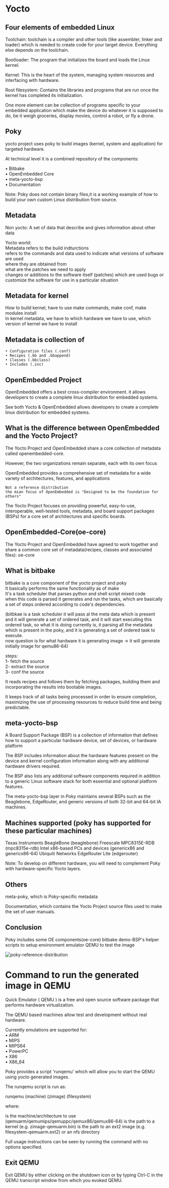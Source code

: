 # Yocto

Four elements of embedded Linux
--------------------------------

Toolchain: toolchain is a compiler and other tools (like assembler, linker and loader) which is needed to create code for your target device. Everything else depends on the toolchain.

Bootloader: The program that initializes the board and loads the Linux kernel.

Kernel: This is the heart of the system, managing system resources and interfacing with hardware.

Root filesystem: Contains the libraries and programs that are run once the kernel has completed its initialization.

One more element can be collection of programs specific to your embedded application which make the device do whatever it is supposed to do, be it weigh groceries, display movies, control a robot, or fly a drone.


Poky
------------------
yocto project uses poky to build images (kernel, system and application) for targeted hardware.  

At technical level it is a combined repository of the components:  

  • Bitbake  
	• OpenEmbedded Core  
	• meta-yocto-bsp  
	• Documentation  
  
  Note: Poky does not contain binary files,it is a working example of how to build your own custom Linux distribution from source.

Metadata  
----------------
Non yocto: A set of data that describe and gives information about other data  

Yocto world:  
  Metadata refers to the build indturctions  
  refers to the commands and data used to indicate what versions of software are used  
  where they are obtained from  
  what are the patches we need to apply  
  changes or additions to the software itself (patches) which are used bugs or customize the software for use in a particular situation  
  
Metadata for kernel
--------------------

How to build kernel, have to use make commands, make conf, make modules install  
In kernel metadata, we have to which hardware we have to use, which version of kernel we have to install

Metadata is collection of  
----------------------  
	• Configuration files (.conf)  
	• Recipes (.bb and .bbappend)  
	• Classes (.bbclass)  
	• Includes (.inc)  

OpenEmbedded Project
----------------------
OpenEmbedded offers a best cross-compiler environment. it allows developers to create a complete linux distribution for embedded systems.  

See both Yocto & OpenEmbedded allows developers to create a complete linux distribution for embedded systems.  

What is the difference between OpenEmbedded and the Yocto Project?
------------------------------------------------------------------

The Yocto Project and OpenEmbedded share a core collection of metadata called openembedded-core. 

However, the two organizations remain separate, each with its own focus

OpenEmbedded provides a comprehensive set of metadata for a wide variety of architectures, features, and applications  

	Not a reference distribution  
	the mian focus of OpenEmbedded is "Designed to be the foundation for others"  

The Yocto Project focuses on providing powerful, easy-to-use, interoperable, well-tested tools, metadata, and board support packages (BSPs) for a core set of architectures and specific boards.

OpenEmbedded-Core(oe-core)
---------------------------

The Yocto Project and OpenEmbedded have agreed to work together and share a common core set of metadata(recipes, classes and associated files): oe-core

What is bitbake
----------
bitbake is a core component of the yocto project and poky  
It basically performs the same functionality as of make  
It's a task scheduler that parses python and shell script mixed code  
when this code is parsed it generates and run the tasks, which are basically a set of steps ordered according to code's dependencies.     

(bitbkae is a task scheduler it will pass al the meta data which is present and it will generate a set of ordered task, and it will start executing this ordered task, so what it is doing currently is, it parsing all the metadata which is present in the poky, and it is generating a set of ordered task to execute.  
now question is for what hardware it is generating image -> it will generate initially image for qemu86-64)  

steps:  
1- fetch the source  
2- extract the source  
3- conf the source  

It reads recipes and follows them by fetching packages, building them and incorporating the results into bootable images.  

It keeps track of all tasks being processed in order to ensure completion, maximizing the use of processing resources to reduce build time and being predictable.  

meta-yocto-bsp
--------------
A Board Support Package (BSP) is a collection of information that defines how to support a particular hardware device, set of devices, or hardware platform

The BSP includes information about the hardware features present on the device and kernel configuration information along with any additional hardware drivers required.

The BSP also lists any additional software components required in addition to a generic Linux software stack for both essential and optional platform features.

The meta-yocto-bsp layer in Poky maintains several BSPs such as the Beaglebone, EdgeRouter, and generic versions of both 32-bit and 64-bit IA machines.

Machines supported (poky has supported for these particular machines)
-------------------
Texas Instruments BeagleBone (beaglebone)
Freescale MPC8315E-RDB (mpc8315e-rdb)
Intel x86-based PCs and devices (genericx86 and genericx86-64)
Ubiquiti Networks EdgeRouter Lite (edgerouter)

Note: To develop on different hardware, you will need to complement Poky with hardware-specific Yocto layers.  

Others
--------

meta-poky, which is Poky-specific metadata

Documentation, which contains the Yocto Project source files used to make the set of user manuals.

Conclusion
-------------

Poky includes 
	some OE components(oe-core)
	bitbake
	demo-BSP's
	helper scripts to setup environment
	emulator QEMU to test the image


 ![poky-reference-distribution](https://user-images.githubusercontent.com/89451747/203954025-4920f117-a683-4bf2-b828-a43622ab8af0.png)

Command to run the generated image in QEMU
==========================================

Quick Emulator ( QEMU ) is a free and open source software package that performs hardware virtualization.

The QEMU based machines allow test and development without real hardware.

Currently emulations are supported for:  
        • ARM  
        • MIPS  
        • MIPS64  
        • PowerPC  
        • X86  
        • X86_64  


Poky provides a script 'runqemu' which will allow you to start the QEMU using yocto generated images.

The runqemu script is run as:

   runqemu (machine) (zimage) (filesystem)

where:

   <machine> is the machine/architecture to use (qemuarm/qemumips/qemuppc/qemux86/qemux86-64)
   <zimage> is the path to a kernel (e.g. zimage-qemuarm.bin)
   <filesystem> is the path to an ext2 image (e.g. filesystem-qemuarm.ext2) or an nfs directory

Full usage instructions can be seen by running the command with no options specified.

Exit QEMU
-----------

Exit QEMU by either clicking on the shutdown icon or by typing Ctrl-C in the QEMU transcript window from which you evoked QEMU.

